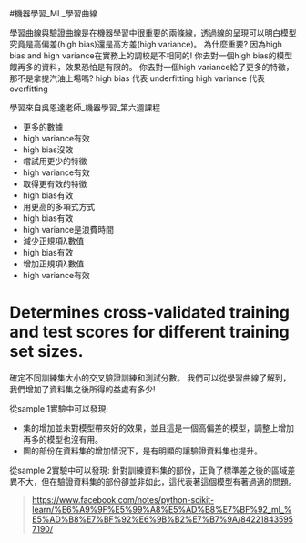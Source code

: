 #機器學習_ML_學習曲線

學習曲線與驗證曲線是在機器學習中很重要的兩條線，透過線的呈現可以明白模型究竟是高偏差(high bias)還是高方差(high variance)。
為什麼重要?
因為high bias and high variance在實務上的調校是不相同的!
你去對一個high bias的模型餵再多的資料，效果恐怕是有限的。
你去對一個high variance給了更多的特徵，那不是拿提汽油上場嗎?
high bias 代表 underfitting
high variance 代表 overfitting

學習來自吳恩達老師_機器學習_第六週課程
* 更多的數據
*   high variance有效
*   high bias沒效
* 嚐試用更少的特徵
*   high variance有效
* 取得更有效的特徵
*   high bias有效
* 用更高的多項式方式
*   high bias有效
*   high variance是浪費時間
* 減少正規項λ數值
*   high bias有效
* 增加正規項λ數值
*   high variance有效


# Determines cross-validated training and test scores for different training set sizes.
確定不同訓練集大小的交叉驗證訓練和測試分數。 我們可以從學習曲線了解到，我們增加了資料集之後所得的益處有多少!



從sample 1實驗中可以發現:
* 集的增加並未對模型帶來好的效果，並且這是一個高偏差的模型，調整上增加再多的模型也沒有用。 
* 圖的部份在資料集的增加情況下，是有明顯的讓驗證資料集也提升。

從sample 2實驗中可以發現:
針對訓練資料集的部份，正負了標準差之後的區域差異不大，但在驗證資料集的部份卻並非如此，這代表著這個模型有著過適的問題。

> https://www.facebook.com/notes/python-scikit-learn/%E6%A9%9F%E5%99%A8%E5%AD%B8%E7%BF%92_ml_%E5%AD%B8%E7%BF%92%E6%9B%B2%E7%B7%9A/842218435957190/

